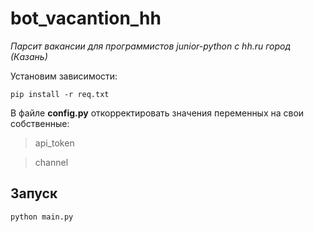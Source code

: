 # bot_vacantion_hh

*Парсит вакансии для программистов junior-python с hh.ru город (Казань)* 

Установим зависимости:

```
pip install -r req.txt
```
В файле **config.py** откорректировать значения переменных  на свои собственные:

>api_token

>channel

## Запуск

```
python main.py
```
